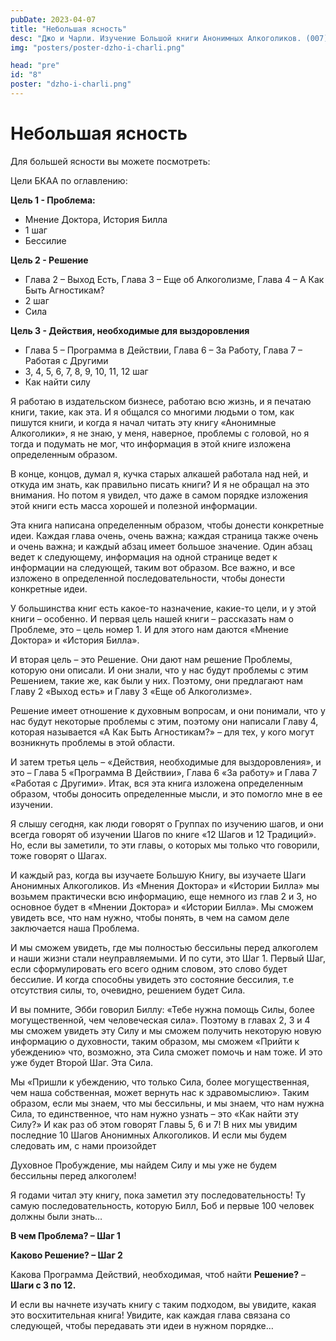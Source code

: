 ```yaml
---
pubDate: 2023-04-07
title: "Небольшая ясность"
desc: "Джо и Чарли. Изучение Большой книги Анонимных Алкоголиков. (007)"
img: "posters/poster-dzho-i-charli.png"

head: "pre"
id: "8"
poster: "dzho-i-charli.png"
---
```


# Небольшая ясность

Для большей ясности вы можете посмотреть:

Цели БКАА по оглавлению:

**Цель 1 - Проблема:**

- Мнение Доктора, История Билла
- 1 шаг
- Бессилие

**Цель 2 - Решение**

- Глава 2 – Выход Есть, Глава 3 – Еще об Алкоголизме, Глава 4 – А Как Быть Агностикам?
- 2 шаг
- Сила

**Цель 3 - Действия, необходимые для выздоровления**

- Глава 5 – Программа в Действии, Глава 6 – За Работу, Глава 7 – Работая с Другими
- 3, 4, 5, 6, 7, 8, 9, 10, 11, 12 шаг
- Как найти силу

Я работаю в издательском бизнесе, работаю всю жизнь, и я печатаю книги, такие, как эта. И я общался со многими людьми о том, как пишутся книги, и когда я начал читать эту книгу «Анонимные Алкоголики», я не знаю, у меня, наверное, проблемы с головой, но я тогда и подумать не мог, что информация в этой книге изложена определенным образом.

В конце, концов, думал я, кучка старых алкашей работала над ней, и откуда им знать, как правильно писать книги? И я не обращал на это внимания. Но потом я увидел, что даже в самом порядке изложения этой книги есть масса хорошей и полезной информации.

Эта книга написана определенным образом, чтобы донести конкретные идеи. Каждая глава очень, очень важна; каждая страница также очень и очень важна; и каждый абзац имеет большое значение. Один абзац ведет к следующему, информация на одной странице ведет к информации на следующей, таким вот образом. Все важно, и все изложено в определенной последовательности, чтобы донести конкретные идеи.

У большинства книг есть какое-то назначение, какие-то цели, и у этой книги – особенно. И первая цель нашей книги – рассказать нам о Проблеме, это – цель номер 1. И для этого нам даются «Мнение Доктора» и «История Билла».

И вторая цель – это Решение. Они дают нам решение Проблемы, которую они описали. И они знали, что у нас будут проблемы с этим Решением, такие же, как были у них. Поэтому, они предлагают нам Главу 2 «Выход есть» и Главу 3 «Еще об Алкоголизме».

Решение имеет отношение к духовным вопросам, и они понимали, что у нас будут некоторые проблемы с этим, поэтому они написали Главу 4, которая называется «А Как Быть Агностикам?» – для тех, у кого могут возникнуть проблемы в этой области.

И затем третья цель – «Действия, необходимые для выздоровления», и это – Глава 5 «Программа В Действии», Глава 6 «За работу» и Глава 7 «Работая с Другими». Итак, вся эта книга изложена определенным образом, чтобы доносить определенные мысли, и это помогло мне в ее изучении.

Я слышу сегодня, как люди говорят о Группах по изучению шагов, и они всегда говорят об изучении Шагов по книге «12 Шагов и 12 Традиций». Но, если вы заметили, то эти главы, о которых мы только что говорили, тоже говорят о Шагах.

И каждый раз, когда вы изучаете Большую Книгу, вы изучаете Шаги Анонимных Алкоголиков.
Из «Мнения Доктора» и «Истории Билла» мы возьмем практически всю информацию, еще немного из глав 2 и 3, но основное будет в «Мнении Доктора» и «Истории Билла». Мы сможем увидеть все, что нам нужно, чтобы понять, в чем на самом деле заключается наша Проблема.

И мы сможем увидеть, где мы полностью бессильны перед алкоголем и наши жизни стали неуправляемыми. И по сути, это Шаг 1. Первый Шаг, если сформулировать его всего одним словом, это слово будет бессилие. И когда способны увидеть это состояние бессилия, т.е отсутствия силы, то, очевидно, решением будет Сила.

И вы помните, Эбби говорил Биллу: «Тебе нужна помощь Силы, более могущественной, чем человеческая сила». Поэтому в главах 2, 3 и 4 мы сможем увидеть эту Силу и мы сможем получить некоторую новую информацию о духовности, таким образом, мы сможем «Прийти к убеждению» что, возможно, эта Сила сможет помочь и нам тоже. И это уже будет Второй Шаг. Эта Сила.

Мы «Пришли к убеждению, что только Сила, более могущественная, чем наша собственная, может вернуть нас к здравомыслию». Таким образом, если мы знаем, что мы бессильны, и мы знаем, что нам нужна Сила, то единственное, что нам нужно узнать – это «Как найти эту Силу?» И как раз об этом говорят Главы 5, 6 и 7! В них мы увидим последние 10 Шагов Анонимных Алкоголиков. И если мы будем следовать им, с нами произойдет

Духовное Пробуждение, мы найдем Силу и мы уже не будем бессильны перед алкоголем!

Я годами читал эту книгу, пока заметил эту последовательность! Ту самую последовательность, которую Билл, Боб и первые 100 человек должны были знать…

**В чем Проблема? – Шаг 1**

**Каково Решение? – Шаг 2**

Какова Программа Действий, необходимая, чтоб найти **Решение?** – **Шаги с 3 по 12.**

И если вы начнете изучать книгу с таким подходом, вы увидите, какая это восхитительная книга! Увидите, как каждая глава связана со следующей, чтобы передавать эти идеи в нужном порядке…
